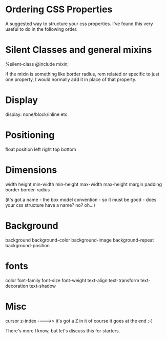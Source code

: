 Ordering CSS Properties
=======================

A suggested way to structure your css properties. I've found this very useful to do in the following order.

# Silent Classes and general mixins
%silent-class
@include mixin;

If the mixin is something like border radius, rem related or specific to just one property, I would normally add it in place of that property.

# Display
display: none/block/inline etc

# Positioning
float
position
left
right
top
bottom

# Dimensions
width
height
min-width
min-height
max-width
max-height
margin
padding
border
border-radius

(it's got a name - the box model convention - so it must be good - does your css structure have a name? no? oh...)

# Background
background
background-color
background-image
background-repeat
background-position

# fonts
color
font-family
font-size
font-weight
text-align
text-transform
text-decoration
text-shadow

# Misc
cursor
z-index ---->> it's got a Z in it of course it goes at the end ;-)

There's more I know, but let's discuss this for starters.

